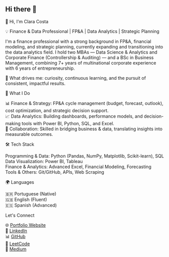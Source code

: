 ## Hi there 👋

<!--
**costaclara/costaclara** is a ✨ _special_ ✨ repository because its `README.md` (this file) appears on your GitHub profile.

Here are some ideas to get you started:

- 🔭 I’m currently working on ...
- 🌱 I’m currently learning ...
- 👯 I’m looking to collaborate on ...
- 🤔 I’m looking for help with ...
- 💬 Ask me about ...
- 📫 How to reach me: ...
- 😄 Pronouns: ...
- ⚡ Fun fact: ...
-->
👋 Hi, I'm Clara Costa

💡 Finance & Data Professional | FP&A | Data Analytics | Strategic Planning

I'm a finance professional with a strong background in FP&A, financial modeling, and strategic planning, currently expanding and transitioning into the data analytics field.
I hold two MBAs — Data Science & Analytics and Corporate Finance (Controllership & Auditing) — and a BSc in Business Management, combining 7+ years of multinational corporate experience with 6 years of entrepreneurship.

🔎 What drives me: curiosity, continuous learning, and the pursuit of consistent, impactful results.

🚀 What I Do

📊 Finance & Strategy: FP&A cycle management (budget, forecast, outlook), cost optimization, and strategic decision support.<br>
📈 Data Analytics: Building dashboards, performance models, and decision-making tools with Power BI, Python, SQL, and Excel.<br>
🤝 Collaboration: Skilled in bridging business & data, translating insights into measurable outcomes.

🛠️ Tech Stack

Programming & Data: Python (Pandas, NumPy, Matplotlib, Scikit-learn), SQL<br>
Data Visualization: Power BI, Tableau<br>
Finance & Analytics: Advanced Excel, Financial Modeling, Forecasting<br>
Tools & Others: Git/GitHub, APIs, Web Scraping<br>

🌍 Languages

🇧🇷 Portuguese (Native)<br>
🇬🇧 English (Fluent)<br>
🇪🇸 Spanish (Advanced)

Let's Connect

🌐 [Portfolio Website](https://costaclara.github.io)<br>
💼 [LinkedIn](https://LINKEDIN.COM/IN/CLARA-SANTOS-COSTA)<br>
📊 [GitHub](https://github.com/costaclara)<br>
📝 [LeetCode](https://leetcode.com/u/costaclara4/)<br>
🌱 [Medium](https://medium.com/@csc.clara4)<br>

